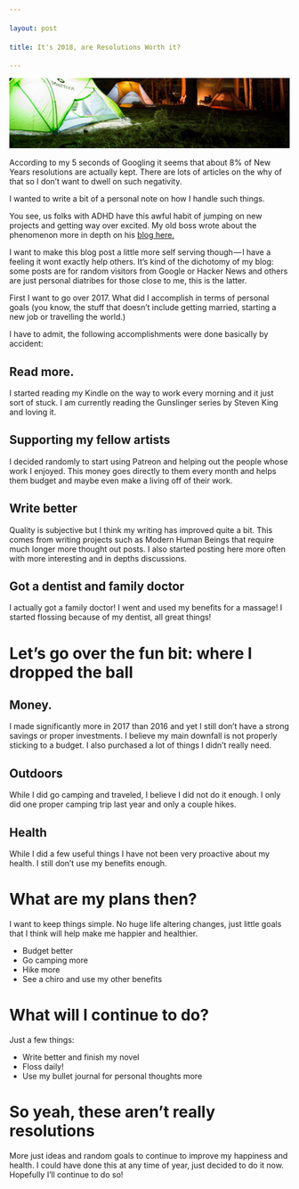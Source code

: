```yaml
---

layout: post

title: It's 2018, are Resolutions Worth it?

---
```


![time](/images/newyear.jpg)


According to my 5 seconds of Googling it seems that about 8% of New Years resolutions are actually kept. There are lots of articles on the why of that so I don’t want to dwell on such negativity.

I wanted to write a bit of a personal note on how I handle such things.

You see, us folks with ADHD have this awful habit of jumping on new projects and getting way over excited. My old boss wrote about the phenomenon more in depth on his [blog here.](https://timkilroy.com/adhd-guide-setting-new-years-resolutions/)

I want to make this blog post a little more self serving though — I have a feeling it wont exactly help others. It’s kind of the dichotomy of my blog: some posts are for random visitors from Google or Hacker News and others are just personal diatribes for those close to me, this is the latter.

First I want to go over 2017. What did I accomplish in terms of personal goals (you know, the stuff that doesn’t include getting married, starting a new job or travelling the world.)

I have to admit, the following accomplishments were done basically by accident:

## Read more.
I started reading my Kindle on the way to work every morning and it just sort of stuck. I am currently reading the Gunslinger series by Steven King and loving it.

## Supporting my fellow artists
I decided randomly to start using Patreon and helping out the people whose work I enjoyed. This money goes directly to them every month and helps them budget and maybe even make a living off of their work.

## Write better
Quality is subjective but I think my writing has improved quite a bit. This comes from writing projects such as Modern Human Beings that require much longer more thought out posts. I also started posting here more often with more interesting and in depths discussions.

## Got a dentist and family doctor
I actually got a family doctor! I went and used my benefits for a massage! I started flossing because of my dentist, all great things!

# Let’s go over the fun bit: where I dropped the ball
## Money.
I made significantly more in 2017 than 2016 and yet I still don’t have a strong savings or proper investments. I believe my main downfall is not properly sticking to a budget. I also purchased a lot of things I didn’t really need.

## Outdoors
While I did go camping and traveled, I believe I did not do it enough. I only did one proper camping trip last year and only a couple hikes.

## Health
While I did a few useful things I have not been very proactive about my health. I still don’t use my benefits enough.

# What are my plans then?
I want to keep things simple. No huge life altering changes, just little goals that I think will help make me happier and healthier.

* Budget better
* Go camping more
* Hike more
* See a chiro and use my other benefits

# What will I continue to do?
Just a few things:

* Write better and finish my novel
* Floss daily!
* Use my bullet journal for personal thoughts more

# So yeah, these aren’t really resolutions

More just ideas and random goals to continue to improve my happiness and health. I could have done this at any time of year, just decided to do it now. Hopefully I’ll continue to do so!
